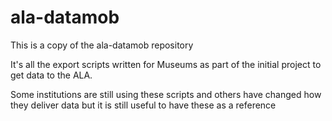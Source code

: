 # ala-datamob

This is a copy of the ala-datamob repository

It's all the export scripts written for Museums as part of the initial project to get data to the ALA.

Some institutions are still using these scripts and others have changed how they deliver data but it is still useful to have these as a reference
